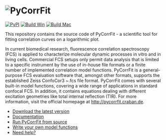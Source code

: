 ![PyCorrFit](https://raw.github.com/FCS-analysis/PyCorrFit/master/doc/Images/PyCorrFit_logo_dark.png)
=========
[![PyPI](http://img.shields.io/pypi/v/PyCorrFit.svg)](https://pypi.python.org/pypi/pycorrfit)
[![Build Win](https://img.shields.io/appveyor/ci/paulmueller/PyCorrFit/master.svg?label=build_win)](https://ci.appveyor.com/project/paulmueller/pycorrfit)
[![Build Mac](https://img.shields.io/travis/FCS-analysis/PyCorrFit/master.svg?label=build_mac)](https://travis-ci.org/FCS-analysis/PyCorrFit)



This repository contains the source code of PyCorrFit - a scientific tool for fitting
correlation curves on a logarithmic plot.

In current biomedical research, fluorescence correlation spectroscopy (FCS) is  applied
to characterize molecular dynamic processes in vitro and in living cells.  Commercial
FCS setups only permit data analysis that is limited to  a specific instrument by
the use of in-house file formats or a  finite number of implemented correlation
model functions. PyCorrFit is a general-purpose FCS evaluation software that,
amongst other formats, supports the established Zeiss ConfoCor3 ~.fcs  file format.
PyCorrFit comes with several built-in model functions, covering a wide range of
applications in standard confocal FCS. In addition, it contains equations dealing
with different excitation geometries like total internal reflection (TIR). For more
information, visit the official homepage at http://pycorrfit.craban.de.


- [Download the latest version](https://github.com/FCS-analysis/PyCorrFit/releases)  
- [Documentation](https://github.com/FCS-analysis/PyCorrFit/wiki/PyCorrFit_doc.pdf)
- [Run PyCorrFit from source](https://github.com/FCS-analysis/PyCorrFit/wiki/Running-from-source)
- [Write your own model functions](https://github.com/FCS-analysis/PyCorrFit/wiki/Writing-model-functions)
- [Need help?](https://github.com/FCS-analysis/PyCorrFit/wiki/Creating-a-new-issue)
